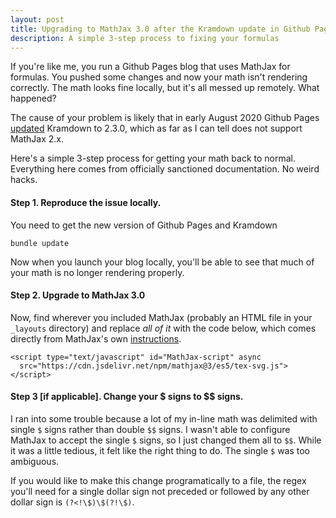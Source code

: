 ```yaml
---
layout: post
title: Upgrading to MathJax 3.0 after the Kramdown update in Github Pages
description: A simple 3-step process to fixing your formulas
---
```


If you're like me, you run a Github Pages blog that uses MathJax for formulas. You pushed some changes and now your math isn't rendering correctly. The math looks fine locally, but it's all messed up remotely. What happened?

The cause of your problem is likely that in early August 2020 Github Pages [updated](https://github.com/github/pages-gem/pull/704) Kramdown to 2.3.0, which as far as I can tell does not support MathJax 2.x. 

Here's a simple 3-step process for getting your math back to normal. Everything here comes from officially sanctioned documentation. No weird hacks.

#### Step 1. Reproduce the issue locally.
You need to get the new version of Github Pages and Kramdown
```
bundle update
```
Now when you launch your blog locally, you'll be able to see that much of your math is no longer rendering properly.

#### Step 2. Upgrade to MathJax 3.0
Now, find wherever you included MathJax (probably an HTML file in your `_layouts` directory) and replace _all of it_ with the code below, which comes directly from MathJax's own [instructions](http://docs.mathjax.org/en/latest/web/configuration.html#loading-mathjax).

```
<script type="text/javascript" id="MathJax-script" async
  src="https://cdn.jsdelivr.net/npm/mathjax@3/es5/tex-svg.js">
</script>
```

#### Step 3 [if applicable]. Change your $ signs to $$ signs.
I ran into some trouble because a lot of my in-line math was delimited with single `$` signs rather than double `$$` signs. I wasn't able to configure MathJax to accept the single `$` signs, so I just changed them all to `$$`. While it was a little tedious, it felt like the right thing to do. The single `$` was too ambiguous.

If you would like to make this change programatically to a file, the regex you'll need for a single dollar sign not preceded or followed by any other dollar sign is `(?<!\$)\$(?!\$)`.
